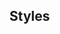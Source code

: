 ## Styles
<div class="fr-view">
	<style>
		td,
		th,
		tr {
			padding: 8px;
		}
		
		blockquote {
			margin: 10px 0;
			padding: 15px 0;
			border: none !important;
		}
		
		blockquote p {
			box-shadow: 2px 2px 10px grey;
			padding: 15px;
			border-left: 2px solid rgb(57, 11, 192)
		}
		
		img {
			border: 1px solid black;
		}
		
		.code-highlight {
			font-family: "Courier New", monospace;
			font-size: 16px;
			padding-left: 4px;
			color: rgb(217, 0, 0);
		}
		
		.bash {
			background: black;
			color: white;
			font-weight: bold;
			font-family: "Courier New", monospace;
			width: 80%;
			padding: 10px;
		}

	</style>

  ⏰ Lab time is 20 min | [slack feedback](https://yugabyte.slack.com/archives/C03176Y6BU0)
***

## About this lab

In this hands-on lab, you will run a YSQL workload on a multi-node Yugabyte Universe with YB Sample Apps, a docker image that you can pull to run pre-canned workloads.

## About YB Sample Apps
The YB Sample App is a  Java program. Yugabyte Platform contains a docker image with this Java application. If you connect to your Yugabyte Platform host using SSH,  you can run a container of the image. The YB Sample App mimics the workload of an application. The SqlInserts workload is one of many different sample workloads. This workload inserts unique string keys into a postgresqlkeyvalue table. YB Sample Apps creates the table and the INSERT statements.

There are a total of 21 sample workloads that you can run from the docker image. For a full description, visit the yb-sample-apps GitHub repository. The docker image supports additional Yugabyte Query Layer APIs such as YCQL.

## Objective
As a sales engineer, I want to run a sample workload for a given Yugabyte Cluster so that the cluster's related performance metrics can be reviewed.

## Requirements
Here are the requirements for this lab:

A deployed YugabyteDB cluster (a Universe)
Yugabyte Platform credentials
A .pem  file that you can use to connect to the EC2 instance of your YugabyteDB Platform host

## Verify the Universe is operational
Here are the steps to verify that the Universe is operational:

Navigate to the public IP of the EC2 instance that hosts Yugabyte Platform.
Sign in using your credentials.
View your universes in your Dashboard.

In the Dashboard, select your universe
View the Universe details that will be running the workload. 
Verify that the universe is ready and that the Primary Cluster has 3 nodes.

Copy the CLI command
Here are the steps to copy the CLI command:

In the Tab bar, select Actions. 
In the Actions menu, select Run Sample Apps.
In the Run Sample Apps dialog, select the default YSQL tab.
In Usage, select Copy.

Paste the copied CLI docker command into a text file so that you can use it later.

Run a YSQL workload
With an operational universe and the YB Sample Apps docker image, you can now run the docker container. Here are the steps to connect to your Yugabyte Platform host and run the container:

Use SSH to connect to your EC2 instance.
Important: In order to connect to the Platform server, you will need the .pem key that was downloaded when the EC2 instance was launched.

Execute your copied docker run command or copy the following command, replacing the <PrivateIPv4_NODE_X> tokens.
sudo docker run -d yugabytedb/yb-sample-apps --workload SqlInserts --nodes <PrivateIPv4_NODE_1>:5433,<PrivateIPv4_NODE_2>:5433,<PrivateIPv4_NODE_3>:5433
Important: In order to run the proceeding workload script on a Universe that has a password authenticated YSQL database or TLS encryption in transit, it is necessary to add the user, password, and path of the locally stored .crt and .key files. You many need to secure copy these files to your EC2 host and then copy these files into your docker container. By default the user is yugabyte. For more details, review  TLS encryption in transit.

Verify the running workload
Here are the steps to verify in Yugabyte Platform that the workload is running: 

In the left sidebar, select Universes.
Select your Universe.
In the Overview tab, view the CPU Usage gauge, the Total Ops / Sec line chart, and the Average Latency line chart.

In the Universe Details, select the Tables tab and verify the postgresqlkeyvalue table.
Select the Metrics tabs to review the workload performance. The following displays the Nodes metrics.

Not only is the CPU usage being measured, but also how much memory, latency, system load, and ops/second for reads and writes are also being monitored.

## Stop the Workload
Here are the steps to stop the workload from running:

In the SSH of your Yugabyte Platform host, stop the workload using  docker stop:
sudo docker rm $(docker stop $(docker ps -a -q --filter ancestor=yugabytedb/yb-sample-apps --format="{{.ID}}"))
Exit the SSH of your Yugabyte Platform host.


## Reflection
The purpose of this lab was to illustrate how a YSQL workload for a sample application performs on a Yugabyte cluster. As a learning outcome, you now know how to not only perform a basic benchmark of cluster performance, but also use YB Sample Apps to quickly demonstrate cluster resiliency and high availability.





That's it.
To continue, in the footer bar of this Course Player, please select  NEXT → .


Important: Universe termination
If you do not plan on continuing with this course, you need to delete and terminate your universe. Deleting a universe will remove the underlying infrastructure in AWS. Pausing a universe however will not. Here's how to delete your universe:

Go to the Universe details page.
Select Actions.
Select Delete Universe from the drop down list.
Enter the name of the universe.
Check the Ignore Errors and Force Delete box.
Check the Delete Backups box.
Select Yes.
</div>